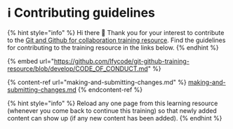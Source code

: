 # ℹ Contributing guidelines

{% hint style="info" %}
Hi there 👋 Thank you for your interest to contribute to the [Git and Github for collaboration training resource](https://obiagba-mary.gitbook.io/git-and-github-training). Find the guidelines for contributing to the training resource in the links below.
{% endhint %}

{% embed url="https://github.com/Ifycode/git-github-training-resource/blob/develop/CODE_OF_CONDUCT.md" %}

{% content-ref url="making-and-submitting-changes.md" %}
[making-and-submitting-changes.md](making-and-submitting-changes.md)
{% endcontent-ref %}

{% hint style="info" %}
Reload any one page from this learning resource (whenever you come back to continue this training) so that newly added content can show up (if any new content has been added).
{% endhint %}
